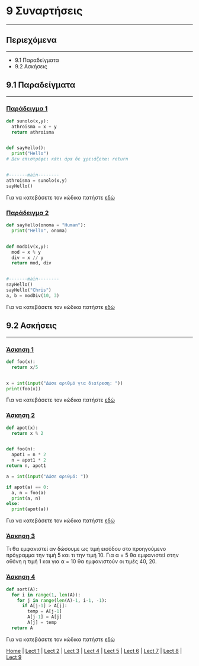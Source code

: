 # 9 Συναρτήσεις

---

## Περιεχόμενα

---

- 9.1 Παραδείγματα
- 9.2 Ασκήσεις

## 9.1 Παραδείγματα

---

### [Παράδειγμα 1](source/lecture_09/lecture_09_example_1.py)

```python
def sunolo(x,y):
  athroisma = x + y
  return athroisma


def sayHello():
  print("Hello")
# Δεν επιστρέφει κάτι άρα δε χρειάζεται return


#-------main--------
athroisma = sunolo(x,y)
sayHello()
```

Για να κατεβάσετε τον κώδικα πατήστε [εδώ](source/lecture_09/lecture_09_example_1.py)

### [Παράδειγμα 2](source/lecture_09/lecture_09_example_2.py)

```python
def sayHello(onoma = "Human"):
  print("Hello", onoma)


def modDiv(x,y):
  mod = x % y
  div = x // y
  return mod, div


#-------main--------
sayHello()
sayHello("Chris")
a, b = modDiv(10, 3)
```

Για να κατεβάσετε τον κώδικα πατήστε [εδώ](source/lecture_09/lecture_09_example_1.py)

## 9.2 Ασκήσεις

---

### [Άσκηση 1](source/lecture_09/lecture_09_exercise_1.py)

```python
def foo(x):
  return x/5


x = int(input("Δώσε αριθμό για διαίρεση: "))
print(foo(x))
```

Για να κατεβάσετε τον κώδικα πατήστε [εδώ](source/lecture_09/lecture_09_exercise_1.py)

### [Άσκηση 2](source/lecture_09/lecture_09_exercise_2.py)

```python
def apot(x):
  return x % 2


def foo(n):
  apot1 = n * 2
  n = apot1 * 2
return n, apot1

a = int(input("Δώσε αριθμό: "))

if apot(a) == 0:
  a, n = foo(a)
  print(a, n)
else:
  print(apot(a))
```

Για να κατεβάσετε τον κώδικα πατήστε [εδώ](source/lecture_09/lecture_09_exercise_2.py)

### [Άσκηση 3](source/lecture_09/lecture_09_exercise_3.py)

Τι θα εµφανιστεί αν δώσουµε ως τιµή εισόδου στο προηγούµενο πρόγραµµα την τιµή 5 και τι την τιµή 10. Για α = 5 θα εµφανιστεί στην οθόνη η τιµή 1 και για α = 10 θα εµφανιστούν οι τιµές 40, 20.

### [Άσκηση 4](source/lecture_09/lecture_09_exercise_4.py)

```python
def sort(A):
  for i in range(1, len(A)):
    for j in range(len(A)-1, i-1, -1):
      if A[j-1] > A[j]:
        temp = A[j-1]
        A[j-1] = A[j]
        A[j] = temp
  return A
```

Για να κατεβάσετε τον κώδικα πατήστε [εδώ](source/lecture_09/lecture_09_exercise_4.py)

[Home](../README.md) | [Lect 1](lecture_01.md) | [Lect 2](lecture_02.md) | [Lect 3](lecture_03.md) | [Lect 4](lecture_04.md) | [Lect 5](lecture_05.md) | [Lect 6](lecture_06.md) | [Lect 7](lecture_07.md) | [Lect 8](lecture_08.md) | [Lect 9](lecture_09.md)
